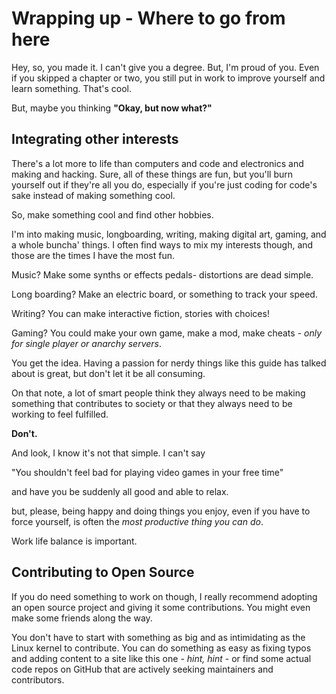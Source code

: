 # Wrapping up - Where to go from here

Hey, so, you made it. I can't give you a degree. But, I'm proud of you. Even if you skipped a chapter or two, you still put in work to improve yourself and learn something. That's cool.

But, maybe you thinking **"Okay, but now what?"**

## Integrating other interests

There's a lot more to life than computers and code and electronics and making and hacking. Sure, all of these things are fun, but you'll burn yourself out if they're all you do, especially if you're just coding for code's sake instead of making something cool.

So, make something cool and find other hobbies.

I'm into making music, longboarding, writing, making digital art, gaming, and a whole buncha' things. I often find ways to mix my interests though, and those are the times I have the most fun.

Music? Make some synths or effects pedals- distortions are dead simple.

Long boarding? Make an electric board, or something to track your speed.

Writing? You can make interactive fiction, stories with choices!

Gaming? You could make your own game, make a mod, make cheats - *only for single player or anarchy servers*.

You get the idea. Having a passion for nerdy things like this guide has talked about is great, but don't let it be all consuming.

On that note, a lot of smart people think they always need to be making something that contributes to society or that they always need to be working to feel fulfilled.

**Don't.**

And look, I know it's not that simple. I can't say

"You shouldn't feel bad for playing video games in your free time"

and have you be suddenly all good and able to relax.

but, please, being happy and doing things you enjoy, even if you have to force yourself, is often the *most productive thing you can do*.

Work life balance is important.

## Contributing to Open Source

If you do need something to work on though, I really recommend adopting an open source project and giving it some contributions. You might even make some friends along the way.

You don't have to start with something as big and as intimidating as the Linux kernel to contribute. You can do something as easy as fixing typos and adding content to a site like this one - *hint, hint* - or find some actual code repos on GitHub that are actively seeking maintainers and contributors.

 